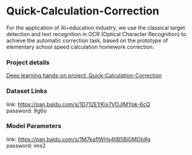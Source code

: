 # Quick-Calculation-Correction
For the application of AI+education industry, we use the classical target detection and text recognition in OCR (Optical Character Recognition) to achieve the automatic correction task, based on the prototype of elementary school speed calculation homework correction.

### Project details
[Deep learning hands-on project: Quick-Calculation-Correction](https://blog.csdn.net/weixin_46366341/article/details/126326264?csdn_share_tail=%7B%22type%22%3A%22blog%22%2C%22rType%22%3A%22article%22%2C%22rId%22%3A%22126326264%22%2C%22source%22%3A%22weixin_46366341%22%7D)

### Dataset Links
link: https://pan.baidu.com/s/1D712EYKix7VOJlMYpk-6cQ  
password: 9g6o

### Model Parameters
link: https://pan.baidu.com/s/1M7kafIWHs4liB5BiGMOb8g  
password: ims2
